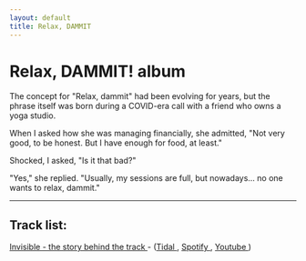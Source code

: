 ```yaml
---
layout: default
title: Relax, DAMMIT
---
```


# Relax, DAMMIT! album

The concept for "Relax, dammit" had been evolving for years, but the phrase itself was born during a COVID-era call with a friend who owns a yoga studio.
&nbsp;

When I asked how she was managing financially, she admitted, "Not very good, to be honest. But I have enough for food, at least."
&nbsp;

Shocked, I asked, "Is it that bad?"
&nbsp;

"Yes," she replied. "Usually, my sessions are full, but nowadays... no one wants to relax, dammit."
&nbsp;
&nbsp;

---


## Track list:

<a href="Invisible.html" >Invisible - the story behind the track </a> - (<a href="https://tidal.com/album/468869519/track/468869520" target="_blank">Tidal </a>, <a href="https://open.spotify.com/track/1blCX35nhy2psOEtVRhoVf?si=9eae552e918247b4" target="_blank">Spotify </a>, <a href="https://www.youtube.com/watch?v=da_Tz9YdfbA&list=RDda_Tz9YdfbA" target="_blank">Youtube </a>)







